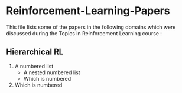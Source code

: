 # Reinforcement-Learning-Papers
This file lists some of the papers in the following domains which were discussed during the Topics in Reinforcement Learning course :

## Hierarchical RL
1. A numbered list
    * A nested numbered list
    * Which is numbered
2. Which is numbered
